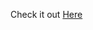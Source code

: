 Check it out <a href="https://codesandbox.io/s/409-using-pre-built-react-components-complete-r5c3jj?file=/src/index.js" target="_blank" rel="nofollow">Here</a>


